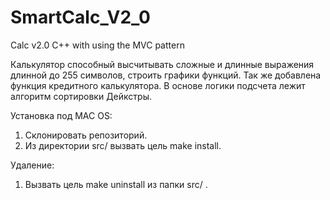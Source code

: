 # SmartCalc_V2_0
Calc v2.0 C++ with using the MVC pattern

Калькулятор способный высчитывать сложные и длинные выражения длинной до 255 символов, строить графики функций.
Так же добавлена функция кредитного калькулятора.
В основе логики подсчета лежит алгоритм сортировки Дейкстры.

Установка под MAC OS:
  1. Склонировать репозиторий.
  2. Из директории src/ вызвать цель make install.
  
Удаление:
  1. Вызвать цель make uninstall из папки src/ .
  
